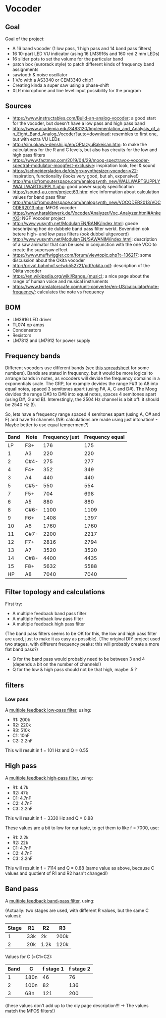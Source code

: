 # Vocoder

## Goal

Goal of the project:
- A 16 band vocoder (1 low pass, 1 high pass and 14 band pass filters)
- 16 10-part LED VU indicator (using 16 LM3916s and 160 red 2 mm LEDs)
- 16 slider pots to set the volume for the particular band
- patch box (eurorack style) to patch different kinds of frequency band assignments
- sawtooth & noise oscillator
- 1 V/o with a AS3340 or CEM3340 chip?
- Creating kinda a super saw using a phase-shift
- XLR microphone and line level input possibility for the program

## Sources

- https://www.instructables.com/Build-an-analog-vocoder: a good start for the vocoder, but doesn't have a low pass and high pass band
- https://www.academia.edu/3483120/Implementation_and_Analysis_of_an_Eight_Band_Analog_Vocoder?auto=download: resembles to first one, but with extra VU LEDs
- http://sim.okawa-denshi.jp/en/OPtazyuBakeisan.htm: to make the calculations for the R and C levels, but also has circuits for the low and high pass filters
- https://www.factmag.com/2019/04/29/moog-spectravox-vocoder-spectral-modulator-moogfest-exclusive: inspiration look, feel & sound
- https://schneidersladen.de/de/grp-synthesizer-vocoder-v22: inspiration, functionality (looks very good, but ah, expensive!)
- http://musicfromouterspace.com/analogsynth_new/WALLWARTSUPPLY/WALLWARTSUPPLY.php: good power supply specification
- https://sound-au.com/project63.htm: nice information about calculation values for band pass filter
- http://musicfromouterspace.com/analogsynth_new/VOCODER2013/VOCODER2013.php: MFOS vocoder
- https://www.haraldswerk.de/Vocoder/Analyzer/Voc_Analyzer.html#Anker03: NGF Vocoder project
- http://www.yusynth.net/Modular/EN/BANK/index.html: goede beschrijving hoe de dubbele band pass filter werkt. Bovendien ook betere high- and low pass filters (ook dubbel uitgevoerd)
- http://www.yusynth.net/Modular/EN/SAWANIM/index.html: description of a saw animator that can be used in conjunction with the one VCO to create the supersaw effect
- https://www.muffwiggler.com/forum/viewtopic.php?t=136217: some discussion about the Okita vocoder
- http://privat.bahnhof.se/wb552721/pdf/okita.pdf: description of the Okita vocoder
- https://en.wikipedia.org/wiki/Range_(music): a nice page about the range of human voice and musical instruments
- https://www.translatorscafe.com/unit-converter/en-US/calculator/note-frequency/: calculates the note vs frequency

## BOM

- LM3916 LED driver
- TL074 op amps
- Condensators
- Resistors
- LM7812 and LM7912 for power supply

## Frequency bands

Different vocoders use different bands (see [this spreadsheet](bands.xlsx) for some numbers). Bands are stated in frequency, but it would be more logical to arrange bands in notes, as vocoders will devide the frequency domains in a exponentials scale. The GRP, for example devides the range F#3 to A8 into equal notes, spaced 3 semitones apart (using F#, A, C and D#). The Moog devides the range D#3 to D#8 into equal notes, spaces 4 semitones apart (using D#, G and B). Interestingly, the 2504 Hz channel is a bit off: it should be 2540 Hz (!).

So, lets have a frequency range spaced 4 semitones apart (using A, C# and F) and have 16 channels (NB: calculations are made using just intonation! - Maybe better to use equal temperment?)

| Band | Note | Frequency just | Frequency equal |
|------|------|----------------|-----------------|
| LP | F3+ | 176 | 175 |
| 1 | A3 | 220 | 220 |
| 2 | C#4- | 275 | 277 |
| 4 | F4+ | 352 | 349 |
| 3 | A4 | 440 | 440 |
| 5 | C#5- | 550 | 554 |
| 7 | F5+ | 704 | 698 |
| 6 | A5 | 880 | 880 |
| 8 | C#6- | 1100 | 1109 |
| 9 | F6+ | 1408 | 1397 |
| 10 | A6 | 1760 | 1760 |
| 11 | C#7- | 2200 | 2217 |
| 12 | F7+ | 2816 | 2794 |
| 13 | A7 | 3520 | 3520 |
| 14 | C#8- | 4400 | 4435 |
| 15 | F8+ | 5632 | 5588 |
| HP | A8 | 7040 | 7040 |

## Filter topology and calculations

First try:
- A multiple feedback band pass filter
- A multiple feedback low pass filter
- A multiple feedback high pass filter

(The band pass filters seems to be OK for this, the low and high pass filter are used, just to make it as easy as possible).
(The original DIY project used two stages, with different frequency peaks: this will probably create a more flat band pass?)

- Q for the band pass would probably need to be between 3 and 4 (depends a bit on the number of channels!)
- Q for the low & high pass should not be that high, maybe .5 ?

## filters

### Low pass

A [multiple feedback low-pass filter](http://sim.okawa-denshi.jp/en/OPtazyuLowkeisan.htm), using:
- R1: 200k
- R2: 220k
- R3: 510k
- C1: 10nF
- C2: 2.2nF

This will result in f = 101 Hz and Q = 0.55

## High pass

 A [multiple feedback high-pass filter](http://sim.okawa-denshi.jp/en/OPtazyuHikeisan.htm), using:
 - R1: 4.7k
 - R2: 47k
 - C1: 4.7nF
 - C2: 4.7nF
 - C3: 2.2nF

 This will result in f = 3330 Hz and Q = 0.88

 These values are a bit to low for our taste, to get them to like f = 7000, use:

 - R1: 2.2k
 - R2: 22k
 - C1: 4.7nF
 - C2: 4.7nF
 - C3: 2.2nF

 This will result in f = 7114 and Q = 0.88 (same value as above, because C values and quotient of R1 and R2 hasn't changed!)

## Band pass

A [multiple feedback band-pass filter](http://sim.okawa-denshi.jp/en/OPtazyuBakeisan.htm), using:

(Actually: two stages are used, with different R values, but the same C values):

| Stage | R1 | R2 | R3 |
|-------|----|----|----|
| 1 | 33k | 2k | 200k |
| 2 | 20k | 1.2k | 120k |

Values for C (=C1=C2):

| Band | C | f stage 1 | f stage 2 |
|------|---|-----------|-----------|
| 1 | 180n | 46 | 76 |
| 2 | 100n | 82 | 136 |
| 3 | 68n | 121 | 200 |

(these values don't add up to the diy page description!!! -> The values match the MFOS filters!)
